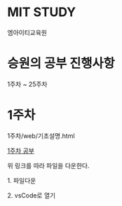 # MIT STUDY
엠아이티교육원

# 승원의 공부 진행사항
1주차 ~ 25주차

# 1주차
1주차/web/기초설명.html

<!DOCTYPE html>
<html>
	<body>
    <a href="https://github.com/dogsdays123/testMIT/blob/main/1%EC%A3%BC%EC%B0%A8/web/%EA%B8%B0%EC%B4%88%EC%84%A4%EB%AA%85.html"><p>1주차 공부</p></a>
		<main class="1주차">
			<section id="heading">
				<p>위 링크를 따라 파일을 다운한다.</p>
				<p>1. 파일다운</p>
				<p>2. vsCode로 열기</p>
			</section>
	</body>
</html>
